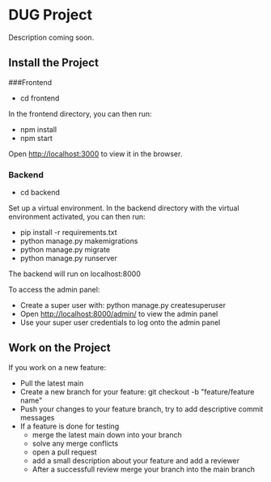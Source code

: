 # DUG Project

Description coming soon.

## Install the Project

###Frontend

* cd frontend

In the frontend directory, you can then run:

* npm install
* npm start 

Open [http://localhost:3000](http://localhost:3000) to view it in the browser.

### Backend

* cd backend

Set up a virtual environment. In the backend directory with the virtual environment activated, you can then run:

* pip install -r requirements.txt 
* python manage.py makemigrations
* python manage.py migrate
* python manage.py runserver

The backend will run on localhost:8000

To access the admin panel:

* Create a super user with: python manage.py createsuperuser
* Open [http://localhost:8000/admin/](http://localhost:8000/admin/) to view the admin panel
* Use your super user credentials to log onto the admin panel

## Work on the Project

If you work on a new feature:

* Pull the latest main
* Create a new branch for your feature: git checkout -b "feature/feature name"
* Push your changes to your feature branch, try to add descriptive commit messages 
* If a feature is done for testing 
   * merge the latest main down into your branch
   * solve any merge conflicts
   * open a pull request
   * add a small description about your feature and add a reviewer
   * After a successfull review merge your branch into the main branch
